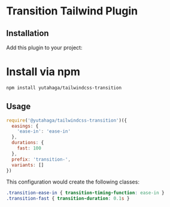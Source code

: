 # Transition Tailwind Plugin

## Installation
Add this plugin to your project:

# Install via npm
```sh
npm install yutahaga/tailwindcss-transition
```

## Usage

```js
require('@yutahaga/tailwindcss-transition')({
  easings: {
    'ease-in': 'ease-in'
  },
  durations: {
    fast: 100
  },
  prefix: 'transition-',
  variants: []
})
```

This configuration would create the following classes:

```css
.transition-ease-in { transition-timing-function: ease-in }
.transition-fast { transition-duration: 0.1s }
```
